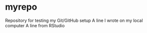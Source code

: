 # myrepo
Repository for testing my Git/GitHub setup
A line I wrote on my local computer 
A line from RStudio